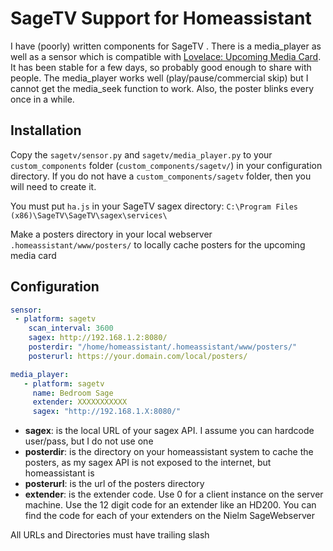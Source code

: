# SageTV Support for Homeassistant

I have (poorly) written components for SageTV . There is a media_player as well as a sensor which is compatible with [Lovelace: Upcoming Media Card](https://github.com/custom-cards/upcoming-media-card/). It has been stable for a few days, so probably good enough to share with people. The media_player works well (play/pause/commercial skip) but I cannot get the media_seek function to work. Also, the poster blinks every once in a while.

## Installation

Copy the `sagetv/sensor.py` and `sagetv/media_player.py` to your `custom_components` folder (`custom_components/sagetv/`) in your configuration directory.  If you do not have a `custom_components/sagetv` folder, then you will need to create it.

You must put `ha.js` in your SageTV sagex directory: `C:\Program Files (x86)\SageTV\SageTV\sagex\services\`

Make a posters directory in your local webserver `.homeassistant/www/posters/` to locally cache posters for the upcoming media card

## Configuration
```yaml
sensor:
 - platform: sagetv
    scan_interval: 3600
    sagex: http://192.168.1.2:8080/
    posterdir: "/home/homeassistant/.homeassistant/www/posters/"
    posterurl: https://your.domain.com/local/posters/

media_player:
   - platform: sagetv
     name: Bedroom Sage
     extender: XXXXXXXXXXX
     sagex: "http://192.168.1.X:8080/"   
```

- **sagex**: is the local URL of your sagex API. I assume you can hardcode user/pass, but I do not use one
- **posterdir**: is the directory on your homeassistant system to cache the posters, as my sagex API is not exposed to the internet, but homeassistant is 
- **posterurl**: is the url of the posters directory
- **extender**: is the extender code. Use 0 for a client instance on the server machine. Use the 12 digit code for an extender like an HD200. You can find the code for each of your extenders on the Nielm SageWebserver 

All URLs and Directories must have trailing slash
